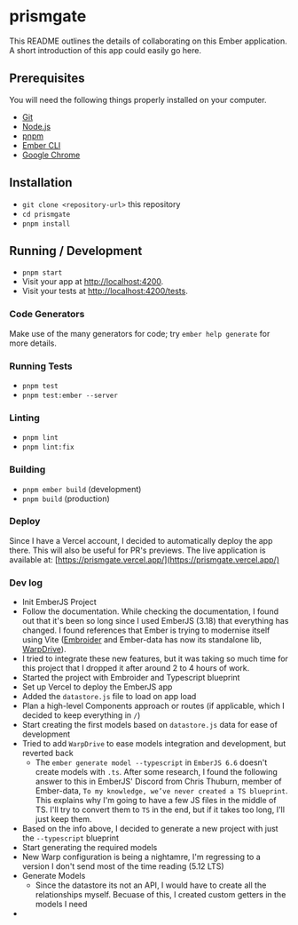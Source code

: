 # prismgate

This README outlines the details of collaborating on this Ember application.
A short introduction of this app could easily go here.

## Prerequisites

You will need the following things properly installed on your computer.

- [Git](https://git-scm.com/)
- [Node.js](https://nodejs.org/)
- [pnpm](https://pnpm.io/)
- [Ember CLI](https://cli.emberjs.com/release/)
- [Google Chrome](https://google.com/chrome/)

## Installation

- `git clone <repository-url>` this repository
- `cd prismgate`
- `pnpm install`

## Running / Development

- `pnpm start`
- Visit your app at [http://localhost:4200](http://localhost:4200).
- Visit your tests at [http://localhost:4200/tests](http://localhost:4200/tests).

### Code Generators

Make use of the many generators for code; try `ember help generate` for more details.

### Running Tests

- `pnpm test`
- `pnpm test:ember --server`

### Linting

- `pnpm lint`
- `pnpm lint:fix`

### Building

- `pnpm ember build` (development)
- `pnpm build` (production)

### Deploy

Since I have a Vercel account, I decided to automatically deploy the app there. This will also be useful for PR's previews.
The live application is available at: [https://prismgate.vercel.app/](https://prismgate.vercel.app/)

### Dev log

- Init EmberJS Project
- Follow the documentation. While checking the documentation, I found out that it's been so long since I used EmberJS (3.18) that everything has changed. I found references that Ember is trying to modernise itself using Vite ([Embroider](https://github.com/embroider-build/embroider) and Ember-data has now its standalone lib, [WarpDrive](https://emberjs.github.io/data/)).
- I tried to integrate these new features, but it was taking so much time for this project that I dropped it after around 2 to 4 hours of work.
- Started the project with Embroider and Typescript blueprint
- Set up Vercel to deploy the EmberJS app
- Added the `datastore.js` file to load on app load
- Plan a high-level Components approach or routes (if applicable, which I decided to keep everything in `/`)
- Start creating the first models based on `datastore.js` data for ease of development
- Tried to add `WarpDrive` to ease models integration and development, but reverted back
  - The `ember generate model --typescript` in `EmberJS 6.6` doesn't create models with `.ts`. After some research, I found the following answer to this in EmberJS' Discord from Chris Thuburn, member of Ember-data, `To my knowledge, we’ve never created a TS blueprint`. This explains why I'm going to have a few JS files in the middle of TS. I'll try to convert them to `TS` in the end, but if it takes too long, I'll just keep them.
- Based on the info above, I decided to generate a new project with just the `--typescript` blueprint
- Start generating the required models
- New Warp configuration is being a nightamre, I'm regressing to a version I don't send most of the time reading (5.12 LTS)
- Generate Models
  - Since the datastore its not an API, I would have to create all the relationships myself. Becuase of this, I created custom getters in the models I need
- 